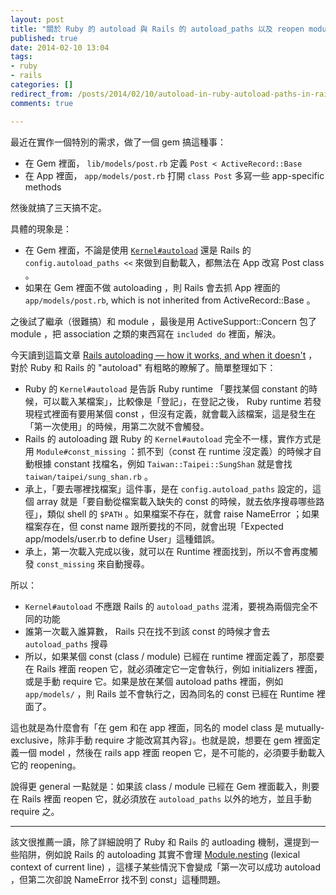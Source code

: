 ```yaml
---
layout: post
title: "關於 Ruby 的 autoload 與 Rails 的 autoload_paths 以及 reopen module / class"
published: true
date: 2014-02-10 13:04
tags:
- ruby
- rails
categories: []
redirect_from: /posts/2014/02/10/autoload-in-ruby-autoload-paths-in-rails-and-module-reopening
comments: true

---
```

最近在實作一個特別的需求，做了一個 gem 搞這種事：

* 在 Gem 裡面， `lib/models/post.rb` 定義 `Post < ActiveRecord::Base`
* 在 App 裡面， `app/models/post.rb` 打開 `class Post` 多寫一些 app-specific methods

然後就搞了三天搞不定。

具體的現象是：

* 在 Gem 裡面，不論是使用 [`Kernel#autoload`](http://ruby-doc.org/core-2.1.0/Kernel.html#method-i-autoload) 還是 Rails 的 `config.autoload_paths <<` 來做到自動載入，都無法在 App 改寫 Post class 。
* 如果在 Gem 裡面不做 autoloading ，則 Rails 會去抓 App 裡面的 `app/models/post.rb`, which is not inherited from ActiveRecord::Base 。

之後試了繼承（很難搞）和 module ，最後是用 ActiveSupport::Concern 包了 module ，把 association 之類的東西寫在 `included do` 裡面，解決。

今天讀到這篇文章 [Rails autoloading — how it works, and when it doesn't](http://urbanautomaton.com/blog/2013/08/27/rails-autoloading-hell/) ，對於 Ruby 和 Rails 的 "autoload" 有粗略的瞭解了。簡單整理如下：
 
* Ruby 的 `Kernel#autoload` 是告訴 Ruby runtime 「要找某個 constant 的時候，可以載入某檔案」，比較像是「登記」，在登記之後， Ruby runtime 若發現程式裡面有要用某個 const ，但沒有定義，就會載入該檔案，這是發生在「第一次使用」的時候，用第二次就不會觸發。
* Rails 的 autoloading 跟 Ruby 的 `Kernel#autoload` 完全不一樣，實作方式是用 `Module#const_missing` ：抓不到（const 在 runtime 沒定義）的時候才自動根據 constant 找檔名，例如 `Taiwan::Taipei::SungShan` 就是會找 `taiwan/taipei/sung_shan.rb` 。
* 承上，「要去哪裡找檔案」這件事，是在 `config.autoload_paths` 設定的，這個 array 就是「要自動從檔案載入缺失的 const 的時候，就去依序搜尋哪些路徑」，類似 shell 的 `$PATH` 。如果檔案不存在，就會 raise NameError ；如果檔案存在，但 const name 跟所要找的不同，就會出現「Expected app/models/user.rb to define User」這種錯誤。
* 承上，第一次載入完成以後，就可以在 Runtime 裡面找到，所以不會再度觸發 `const_missing` 來自動搜尋。

所以：

* `Kernel#autoload` 不應跟 Rails 的 `autoload_paths` 混淆，要視為兩個完全不同的功能
* 誰第一次載入誰算數， Rails 只在找不到該 const 的時候才會去 `autoload_paths` 搜尋
* 所以，如果某個 const (class / module) 已經在 runtime 裡面定義了，那麼要在 Rails 裡面 reopen 它，就必須確定它一定會執行，例如 initializers 裡面，或是手動 require 它。如果是放在某個 autoload paths 裡面，例如 `app/models/` ，則 Rails 並不會執行之，因為同名的 const 已經在 Runtime 裡面了。

這也就是為什麼會有「在 gem 和在 app 裡面，同名的 model class 是 mutually-exclusive，除非手動 require 才能改寫其內容」。也就是說，想要在 gem 裡面定義一個 model ，然後在 rails app 裡面 reopen 它，是不可能的，必須要手動載入它的 reopening。

說得更 general 一點就是：如果該 class / module 已經在 Gem 裡面載入，則要在 Rails 裡面 reopen 它，就必須放在 `autoload_paths` 以外的地方，並且手動 require 之。

---

該文很推薦一讀，除了詳細說明了 Ruby 和 Rails 的 autloading 機制，還提到一些陷阱，例如說 Rails 的 autoloading 其實不會理 [Module.nesting](http://ruby-doc.org/core-2.1.0/Module.html#method-c-nesting) (lexical context of current line) ，這樣子某些情況下會變成「第一次可以成功 autoload ，但第二次卻說 NameError 找不到 const」這種問題。